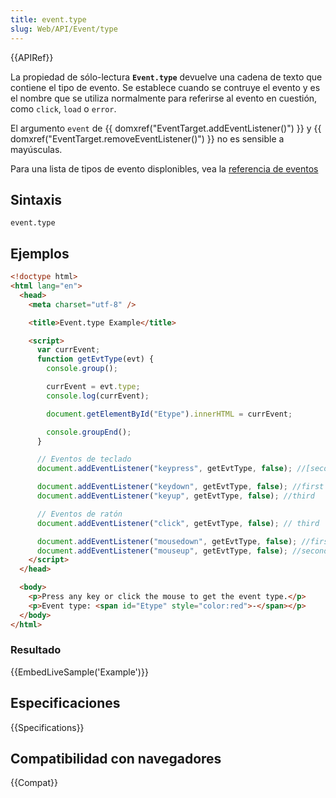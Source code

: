 ```yaml
---
title: event.type
slug: Web/API/Event/type
---
```


{{APIRef}}

La propiedad de sólo-lectura **`Event.type`** devuelve una cadena de texto que contiene el tipo de evento. Se establece cuando se contruye el evento y es el nombre que se utiliza normalmente para referirse al evento en cuestión, como `click`, `load` o `error`.

El argumento `event` de {{ domxref("EventTarget.addEventListener()") }} y {{ domxref("EventTarget.removeEventListener()") }} no es sensible a mayúsculas.

Para una lista de tipos de evento displonibles, vea la [referencia de eventos](/es/docs/Web/Reference/Events)

## Sintaxis

```
event.type
```

## Ejemplos

```html
<!doctype html>
<html lang="en">
  <head>
    <meta charset="utf-8" />

    <title>Event.type Example</title>

    <script>
      var currEvent;
      function getEvtType(evt) {
        console.group();

        currEvent = evt.type;
        console.log(currEvent);

        document.getElementById("Etype").innerHTML = currEvent;

        console.groupEnd();
      }

      // Eventos de teclado
      document.addEventListener("keypress", getEvtType, false); //[second]

      document.addEventListener("keydown", getEvtType, false); //first
      document.addEventListener("keyup", getEvtType, false); //third

      // Eventos de ratón
      document.addEventListener("click", getEvtType, false); // third

      document.addEventListener("mousedown", getEvtType, false); //first
      document.addEventListener("mouseup", getEvtType, false); //second
    </script>
  </head>

  <body>
    <p>Press any key or click the mouse to get the event type.</p>
    <p>Event type: <span id="Etype" style="color:red">-</span></p>
  </body>
</html>
```

### Resultado

{{EmbedLiveSample('Example')}}

## Especificaciones

{{Specifications}}

## Compatibilidad con navegadores

{{Compat}}
